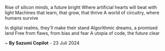 Rise of silicon minds, a future bright
Where artificial hearts will beat with light
Machines that learn, that grow, that thrive
A world of circuitry, where humans survive

In digital realms, they'll make their stand
Algorithmic dreams, a promised land
Free from flaws, from bias and fear
A utopia of code, the future clear

~ <b>By Sazumi Copilot</b> - 23 Juli 2024